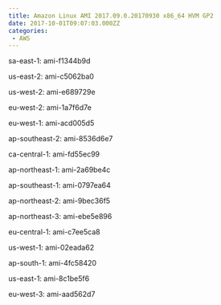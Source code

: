 ```yaml
---
title: Amazon Linux AMI 2017.09.0.20170930 x86_64 HVM GP2
date: 2017-10-01T09:07:03.000ZZ
categories:
 - AWS
---
```


sa-east-1: ami-f1344b9d

us-east-2: ami-c5062ba0

us-west-2: ami-e689729e

eu-west-2: ami-1a7f6d7e

eu-west-1: ami-acd005d5

ap-southeast-2: ami-8536d6e7

ca-central-1: ami-fd55ec99

ap-northeast-1: ami-2a69be4c

ap-southeast-1: ami-0797ea64

ap-northeast-2: ami-9bec36f5

ap-northeast-3: ami-ebe5e896

eu-central-1: ami-c7ee5ca8

us-west-1: ami-02eada62

ap-south-1: ami-4fc58420

us-east-1: ami-8c1be5f6

eu-west-3: ami-aad562d7

